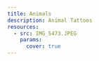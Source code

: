 ```yaml
---
title: Animals
description: Animal Tattoos
resources:
  - src: IMG_5473.JPEG
    params:
      cover: true
---
```

